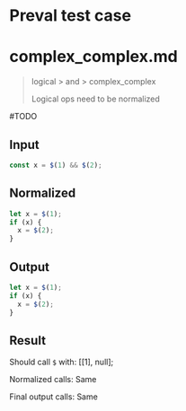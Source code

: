 # Preval test case

# complex_complex.md

> logical > and > complex_complex
>
> Logical ops need to be normalized

#TODO

## Input

`````js filename=intro
const x = $(1) && $(2);
`````

## Normalized

`````js filename=intro
let x = $(1);
if (x) {
  x = $(2);
}
`````

## Output

`````js filename=intro
let x = $(1);
if (x) {
  x = $(2);
}
`````

## Result

Should call `$` with:
[[1], null];

Normalized calls: Same

Final output calls: Same
